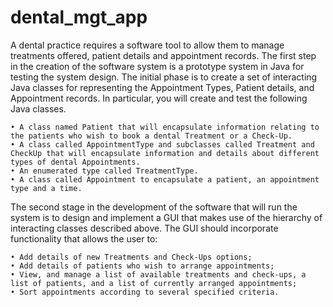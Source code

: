 # dental_mgt_app
A dental practice requires a software tool to allow them to manage treatments offered, patient details and appointment records. 
The first step in the creation of the software system is a prototype system in Java for testing the system design. 
The initial phase is to create a set of interacting Java classes for representing the Appointment Types, Patient details, and Appointment records.
In particular, you will create and test the following Java classes. 
  
    • A class named Patient that will encapsulate information relating to the patients who wish to book a dental Treatment or a Check-Up. 
    • A class called AppointmentType and subclasses called Treatment and CheckUp that will encapsulate information and details about different types of dental Appointments. 
    • An enumerated type called TreatmentType. 
    • A class called Appointment to encapsulate a patient, an appointment type and a time. 
      
The second stage in the development of the software that will run the system is to design and implement a GUI that makes use of the hierarchy of 
interacting classes described above. The GUI should incorporate functionality that allows the user to:

    • Add details of new Treatments and Check-Ups options;
    • Add details of patients who wish to arrange appointments; 
    • View, and manage a list of available treatments and check-ups, a list of patients, and a list of currently arranged appointments; 
    • Sort appointments according to several specified criteria. 
